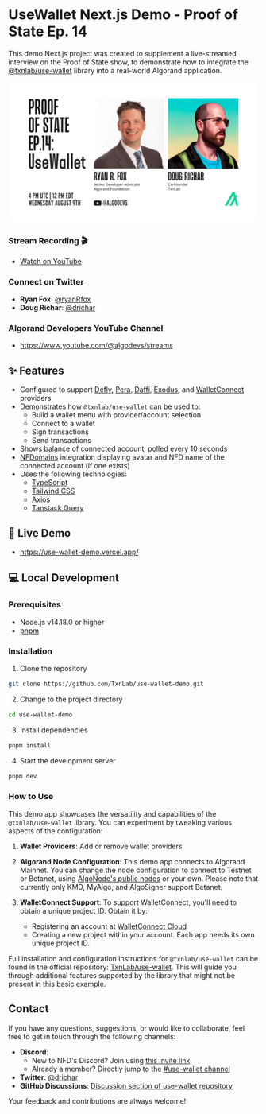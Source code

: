 # UseWallet Next.js Demo - Proof of State Ep. 14

This demo Next.js project was created to supplement a live-streamed interview on the Proof of State show, to demonstrate how to integrate the [@txnlab/use-wallet](https://github.com/TxnLab/use-wallet) library into a real-world Algorand application.

[<img src="proof-of-state-ep-14.webp" alt="Promo Image" width="640"/>](https://www.youtube.com/live/QH5mFD8RQ68?feature=share)

### Stream Recording 🎬

- [Watch on YouTube](https://www.youtube.com/live/QH5mFD8RQ68?feature=share)

### Connect on Twitter

- **Ryan Fox**: [@ryanRfox](https://twitter.com/ryanRfox)
- **Doug Richar**: [@drichar](https://twitter.com/drichar)

### Algorand Developers YouTube Channel

- https://www.youtube.com/@algodevs/streams

## ✨ Features

- Configured to support [Defly](https://defly.app/), [Pera](https://perawallet.app/), [Daffi](https://www.daffi.me/), [Exodus](https://www.exodus.com/), and [WalletConnect](https://walletconnect.com/) providers
- Demonstrates how `@txnlab/use-wallet` can be used to:
  - Build a wallet menu with provider/account selection
  - Connect to a wallet
  - Sign transactions
  - Send transactions
- Shows balance of connected account, polled every 10 seconds
- [NFDomains](https://app.nf.domains/) integration displaying avatar and NFD name of the connected account (if one exists)
- Uses the following technologies:
  - [TypeScript](https://www.typescriptlang.org/)
  - [Tailwind CSS](https://tailwindcss.com/)
  - [Axios](https://axios-http.com/)
  - [Tanstack Query](https://tanstack.com/query/latest)

## 🔗 Live Demo

- https://use-wallet-demo.vercel.app/

## 💻 Local Development

### Prerequisites

- Node.js v14.18.0 or higher
- [pnpm](https://pnpm.io/)

### Installation

1. Clone the repository

```bash
git clone https://github.com/TxnLab/use-wallet-demo.git
```

2. Change to the project directory

```bash
cd use-wallet-demo
```

3. Install dependencies

```bash
pnpm install
```

4. Start the development server

```bash
pnpm dev
```

### How to Use

This demo app showcases the versatility and capabilities of the `@txnlab/use-wallet` library. You can experiment by tweaking various aspects of the configuration:

1. **Wallet Providers**: Add or remove wallet providers

2. **Algorand Node Configuration**: This demo app connects to Algorand Mainnet. You can change the node configuration to connect to Testnet or Betanet, using [AlgoNode's public nodes](https://algonode.io/api/#free-as-in--algorand-api-access) or your own. Please note that currently only KMD, MyAlgo, and AlgoSigner support Betanet.

3. **WalletConnect Support**: To support WalletConnect, you'll need to obtain a unique project ID. Obtain it by:
   - Registering an account at [WalletConnect Cloud](https://cloud.walletconnect.com/)
   - Creating a new project within your account. Each app needs its own unique project ID.

Full installation and configuration instructions for `@txnlab/use-wallet` can be found in the official repository: [TxnLab/use-wallet](https://github.com/TxnLab/use-wallet). This will guide you through additional features supported by the library that might not be present in this basic example.

## Contact

If you have any questions, suggestions, or would like to collaborate, feel free to get in touch through the following channels:

- **Discord**:
  - New to NFD's Discord? Join using [this invite link](https://discord.gg/w6vSwG5bFK)
  - Already a member? Directly jump to the [#use-wallet channel](https://discord.com/channels/925410112368156732/1039592016704721019)
- **Twitter**: [@drichar](https://twitter.com/drichar)
- **GitHub Discussions**: [Discussion section of use-wallet repository](https://github.com/TxnLab/use-wallet/discussions)

Your feedback and contributions are always welcome!
